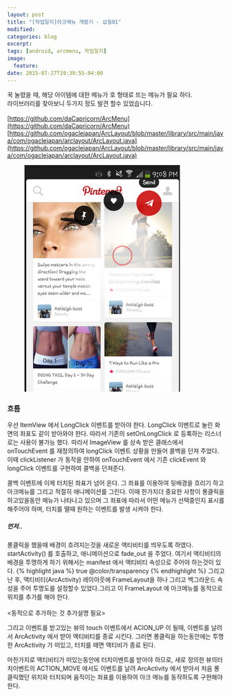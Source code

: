 ```yaml
---
layout: post
title: "[작업일지]아크메뉴 개발기 - 삽질01"
modified:
categories: blog
excerpt:
tags: [android, arcmenu, 작업일지]
image:
  feature:
date: 2015-07-27T19:39:55-04:00
---
```


꾹 눌렸을 때, 해당 아이템에 대한 메뉴가 호 형태로 뜨는 메뉴가 필요 하다.<br>
라이브러리를 찾아보니 두가지 정도 발견 할수 있었습니다.<br><br>
[https://github.com/daCapricorn/ArcMenu](https://github.com/daCapricorn/ArcMenu)<br>
[https://github.com/ogaclejapan/ArcLayout/blob/master/library/src/main/java/com/ogaclejapan/arclayout/ArcLayout.java](https://github.com/ogaclejapan/ArcLayout/blob/master/library/src/main/java/com/ogaclejapan/arclayout/ArcLayout.java)<br>

<figure>
	<img src="/images/pinterest.png" alt="image">
</figure>

### 흐름
우선 ItemView 에서 LongClick 이벤트를 받아야 한다. LongClick 이벤트로 눌린 화면의 좌표도 같이 받아와야 한다. 따라서 기존의 setOnLongClick 로 등록하는 리스너로는 사용이 불가능 했다. 따라서 ImageView 를 상속 받은 클래스에서 onTouchEvent 를 재정의하여 longClick 이벤트 상황을 만들어 콜백을 던져 주었다. 이때 clickListener 가 동작을 안하여 onTouchEvent 에서 기존 clickEvent 와 longClick 이벤트를 구현하여 콜백을 던져준다.

 콜백 이벤트에 이제 터치된 좌표가 넘어 온다. 그 좌표를 이용하여 뒷배경을 흐리기 하고 아크메뉴를 그리고 적절히 애니메이션를 그린다. 이때 한가지더 중요한 사항이 롱클릭을 하고있을동안 메뉴가 나타나고 있으며 그 좌표에 따라서 어떤 메뉴가 선택중인지 표시를 해주어야 하며, 터치를 땔때 원하는 이벤트를 발생 시켜야 한다.

##### 먼저.. 
롱클릭을 했을때 배경이 흐려지는것을 새로운 액티비티를 띄우도록 하였다. startActivity() 를 호출하고, 애니메이션으로 fade_out 을 주었다.
여기서 액티비티의 배경을 투명하게 하기 위해서는 manifest 에서 액티비티 속성으로 주어야 하는것이 있다.
{% highlight java %}
<item name="android:windowIsTranslucent">true</item>
<item name="android:windowBackground">@color/transparency</item>
{% endhighlight %}
그리고 난 후, 액티비티(ArcActivity) 레이아웃에 FrameLayout을 하나 그리고 백그라운드 속성을 주어 투명도를 설정할수 있었다.그리고 이 FrameLayout 에 아크메뉴를 동적으로 위치를 추가를 해야 한다.
<br><br>
<동적으로 추가하는 것 추가설명 필요><br>

그리고 이벤트를 받고있는 뷰의 touch 이벤트에서 ACION_UP 이 될때, 이벤트를 날려서 ArcActivity 에서 받아 액티비티를 종료 시킨다. 그러면 롱클릭을 하는동안에는 투명한 ArcActivity 가 떠있고, 터치를 떼면 액티비가 종료 된다.

마찬가지로 액티비티가 떠있는동안에 터치이벤트를 받아야 하므로, 새로 정의한 뷰의터치이벤트의 ACTION_MOVE 에서도 이벤트를 날려 ArcActivity 에서 받아서 처음 롱클릭했던 위치와 터치되며 움직이는 좌표를 이용하여 아크 메뉴를 동작하도록 구현해야 한다.



